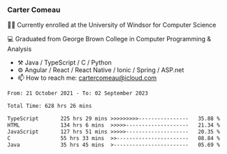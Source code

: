 ### Carter Comeau

🙋‍♂️ Currently enrolled at the University of Windsor for Computer Science

💻 Graduated from George Brown College in Computer Programming & Analysis

- ⚒️ Java / TypeScript / C / Python
- ⚙️ Angular / React / React Native / Ionic / Spring / ASP.net
- 📫 How to reach me: cartercomeau@icloud.com

<!--START_SECTION:waka-->

```txt
From: 21 October 2021 - To: 02 September 2023

Total Time: 628 hrs 26 mins

TypeScript       225 hrs 29 mins >>>>>>>>>----------------   35.88 %
HTML             134 hrs 6 mins  >>>>>--------------------   21.34 %
JavaScript       127 hrs 51 mins >>>>>--------------------   20.35 %
C                55 hrs 33 mins  >>-----------------------   08.84 %
Java             35 hrs 45 mins  >------------------------   05.69 %
```

<!--END_SECTION:waka-->
